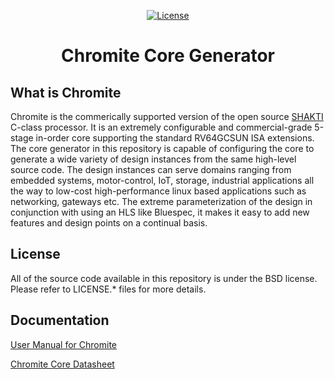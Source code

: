 <div class="title-block" style="text-align: center;" align="center">

[![License](https://img.shields.io/badge/License-BSD%203--Clause-blue.svg)](LICENSE)
# Chromite Core Generator
</div>

## What is Chromite

Chromite is the commerically supported version of the open source [SHAKTI](https://shakti.org.in)
C-class processor. It is an extremely configurable and commercial-grade 5-stage in-order core 
supporting the standard RV64GCSUN ISA extensions. The core generator in this repository is capable 
of configuring the core to generate a wide variety of design instances from the same high-level 
source code. The design instances can serve domains ranging from embedded systems, motor-control, 
IoT, storage, industrial applications all the way to low-cost high-performance linux based 
applications such as networking, gateways etc. The extreme parameterization
of the design in conjunction with using an HLS like Bluespec, it makes it easy to add new features
and design points on a continual basis.

## License
All of the source code available in this repository is under the BSD license. 
Please refer to LICENSE.\* files for more details.

## Documentation

[User Manual for Chromite](https://gitlab.com/incoresemi/core-generators/chromite/-/jobs/artifacts/master/raw/chromite_userman.pdf?job=release) 

[Chromite Core Datasheet](https://gitlab.com/incoresemi/core-generators/chromite/-/jobs/artifacts/master/raw/chromite_coregen.pdf?job=release) 
